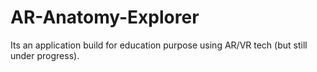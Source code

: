 # AR-Anatomy-Explorer
Its an application build for education purpose using AR/VR tech (but still under progress).
